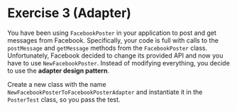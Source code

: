 # Exercise 3 (Adapter)

You have been using `FacebookPoster` in your application to post and get messages from Facebook. 
Specifically, your code is full with calls to the `postMessage` and `getMessage` methods from the `FacebookPoster` class. 
Unfortunately, Facebook decided to change its provided API and now you have to use `NewFacebookPoster`. 
Instead of modifying everything, you decide to use the **adapter design pattern**.

Create a new class with the name `NewFacebookPosterToFacebookPosterAdapter` and instantiate it in the `PosterTest` class, 
so you pass the test.

